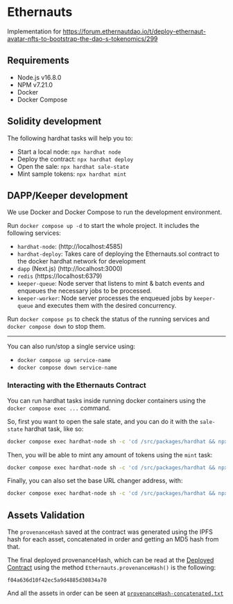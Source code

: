 # Ethernauts

Implementation for https://forum.ethernautdao.io/t/deploy-ethernaut-avatar-nfts-to-bootstrap-the-dao-s-tokenomics/299

## Requirements

- Node.js v16.8.0
- NPM v7.21.0
- Docker
- Docker Compose

## Solidity development

The following hardhat tasks will help you to:

- Start a local node: `npx hardhat node`
- Deploy the contract: `npx hardhat deploy`
- Open the sale: `npx hardhat sale-state`
- Mint sample tokens: `npx hardhat mint`

## DAPP/Keeper development

We use Docker and Docker Compose to run the development environment.

Run `docker compose up -d` to start the whole project. It includes the following services:

- `hardhat-node`: (http://localhost:4585)
- `hardhat-deploy`: Takes care of deploying the Ethernauts.sol contract to the docker hardhat network for development
- `dapp` (Next.js) (http://localhost:3000)
- `redis` (https://localhost:6379)
- `keeper-queue`: Node server that listens to mint & batch events and enqueues the necessary jobs to be processed.
- `keeper-worker`: Node server processes the enqueued jobs by `keeper-queue` and executes them with the desired concurrency.

Run `docker compose ps` to check the status of the running services and `docker compose down` to stop them.

---

You can also run/stop a single service using:

- `docker compose up service-name`
- `docker compose down service-name`

### Interacting with the Ethernauts Contract

You can run hardhat tasks inside running docker containers using the `docker compose exec ...` command.

So, first you want to open the sale state, and you can do it with the `sale-state` hardhat task, like so:

```bash
docker compose exec hardhat-node sh -c 'cd /src/packages/hardhat && npx hardhat --network docker sale-state'
```

Then, you will be able to mint any amount of tokens using the `mint` task:

```bash
docker compose exec hardhat-node sh -c 'cd /src/packages/hardhat && npx hardhat --network docker mint'
```

Finally, you can also set the base URL changer address, with:

```bash
docker compose exec hardhat-node sh -c 'cd /src/packages/hardhat && npx hardhat --network docker exec --method setUrlChanger --args ["0x000"]'
```

## Assets Validation

The `provenanceHash` saved at the contract was generated using the IPFS hash for each asset, concatenated in order and getting an MD5 hash from that.

The final deployed provenanceHash, which can be read at the [Deployed Contract](https://optimistic.etherscan.io/address/0xa433e0bf662dd934833c66d4f03711e1cce9c9b2) using the method `Ethernauts.provenanceHash()` is the following:

```
f04a636d10f42ec5a9d4885d30834a70
```

And all the assets in order can be seen at [`provenanceHash-concatenated.txt`](provenanceHash-concatenated.txt)
